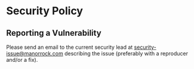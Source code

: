# Security Policy

## Reporting a Vulnerability

Please send an email to the current security lead at security-issue@manorrock.com
describing the issue (preferably with a reproducer and/or a fix).
